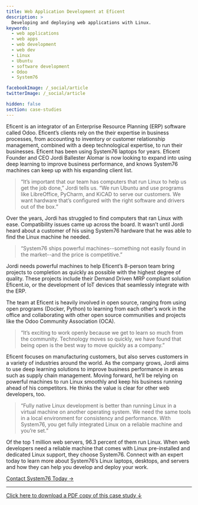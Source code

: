 ```yaml
---
title: Web Application Development at Eficent
description: >
  Developing and deploying web applications with Linux.
keywords:
  - web applications
  - web apps
  - web development
  - web dev
  - Linux
  - Ubuntu
  - software development
  - Odoo
  - System76

facebookImage: /_social/article
twitterImage: /_social/article

hidden: false
section: case-studies
---
```


Eficent is an integrator of an Enterprise Resource Planning (ERP) software
called Odoo. Eficent’s clients rely on the their expertise in business
processes, from accounting to inventory or customer relationship management,
combined with a deep technological expertise, to run their businesses. Eficent
has been using System76 laptops for years. Eficent Founder and CEO Jordi
Ballester Alomar is now looking to expand into using deep learning to improve
business performance, and knows System76 machines can keep up with his
expanding client list.

> “It’s important that our team has computers that run Linux to help us get
> the job done,” Jordi tells us. “We run Ubuntu and use programs like
> LibreOffice, PyCharm, and KiCAD to serve our customers. We want hardware
> that’s configured with the right software and drivers out of the box.”

Over the years, Jordi has struggled to find computers that ran Linux with
ease. Compatibility issues came up across the board. It wasn’t until Jordi
heard about a customer of his using System76 hardware that he was able to
find the Linux machine he needed.

> “System76 ships powerful machines--something not easily found in the
> market--and the price is competitive.”

Jordi needs powerful machines to help Eficent’s 8-person team bring projects
to completion as quickly as possible with the highest degree of quality. These
projects include their Demand Driven MRP compliant solution Eficent.io, or the
development of IoT devices that seamlessly integrate with the ERP.

The team at Eficent is heavily involved in open source, ranging from using
open programs (Docker, Python) to learning from each other’s work in the
office and collaborating with  other open source communities and projects like
the Odoo Community Association (OCA).

> “It’s exciting to work openly because we get to learn so much from the
> community. Technology moves so quickly, we have found that being open is
> the best way to move quickly as a company.”

Eficent focuses on manufacturing customers, but also serves customers in a
variety of industries around the world. As the company grows, Jordi aims to
use deep learning solutions to improve business performance in areas such as
supply chain management. Moving forward, he’ll be relying on powerful machines
to run Linux smoothly and keep his business running ahead of his competitors.
He thinks the value is clear for other web developers, too.

> “Fully native Linux development is better than running Linux in a virtual
> machine on another operating system. We need the same tools in a local
> environment for consistency and performance. With System76, you get fully
> integrated Linux on a reliable machine and you’re set.”

Of the top 1 million web servers, 96.3 percent of them run Linux. When web
developers need a reliable machine that comes with Linux pre-installed and
dedicated Linux support, they choose System76. Connect with an expert today to
learn more about  System76’s Linux laptops, desktops, and servers and how they
can help you develop and deploy your work.

[Contact System76 Today →](https://system76.com/contact/)

---

[Click here to download a PDF copy of this case study ↓](https://github.com/system76/docs/raw/gh-pages/pdfs/case-studies/system76-case-study_web-development-jordi-alomar-eficent.pdf)
